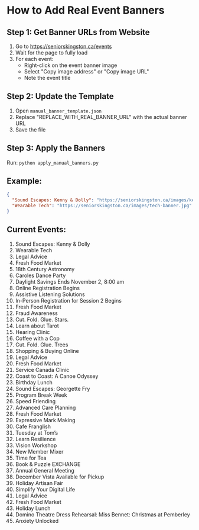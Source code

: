 # How to Add Real Event Banners

## Step 1: Get Banner URLs from Website
1. Go to https://seniorskingston.ca/events
2. Wait for the page to fully load
3. For each event:
   - Right-click on the event banner image
   - Select "Copy image address" or "Copy image URL"
   - Note the event title

## Step 2: Update the Template
1. Open `manual_banner_template.json`
2. Replace "REPLACE_WITH_REAL_BANNER_URL" with the actual banner URL
3. Save the file

## Step 3: Apply the Banners
Run: `python apply_manual_banners.py`

## Example:
```json
{
  "Sound Escapes: Kenny & Dolly": "https://seniorskingston.ca/images/kenny-dolly-banner.jpg",
  "Wearable Tech": "https://seniorskingston.ca/images/tech-banner.jpg"
}
```

## Current Events:
1. Sound Escapes: Kenny & Dolly
2. Wearable Tech
3. Legal Advice
4. Fresh Food Market
5. 18th Century Astronomy
6. Caroles Dance Party
7. Daylight Savings Ends  November 2, 8:00 am
8. Online Registration Begins
9. Assistive Listening Solutions
10. In-Person Registration for Session 2 Begins
11. Fresh Food Market
12. Fraud Awareness
13. Cut. Fold. Glue. Stars.
14. Learn about Tarot
15. Hearing Clinic
16. Coffee with a Cop
17. Cut. Fold. Glue. Trees
18. Shopping & Buying Online
19. Legal Advice
20. Fresh Food Market
21. Service Canada Clinic
22. Coast to Coast: A Canoe Odyssey
23. Birthday Lunch
24. Sound Escapes: Georgette Fry
25. Program Break Week
26. Speed Friending
27. Advanced Care Planning
28. Fresh Food Market
29. Expressive Mark Making
30. Cafe Franglish
31. Tuesday at Tom’s
32. Learn Resilience
33. Vision Workshop
34. New Member Mixer
35. Time for Tea
36. Book & Puzzle EXCHANGE
37. Annual General Meeting
38. December Vista Available for Pickup
39. Holiday Artisan Fair
40. Simplify Your Digital Life
41. Legal Advice
42. Fresh Food Market
43. Holiday Lunch
44. Domino Theatre Dress Rehearsal: Miss Bennet: Christmas at Pemberley
45. Anxiety Unlocked
